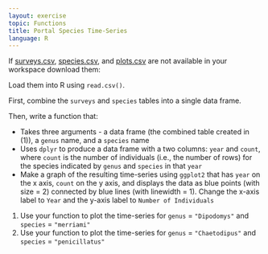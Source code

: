 ```yaml
---
layout: exercise
topic: Functions
title: Portal Species Time-Series
language: R
---
```


If [surveys.csv](https://ndownloader.figshare.com/files/2292172), [species.csv](https://ndownloader.figshare.com/files/3299483), and [plots.csv](https://ndownloader.figshare.com/files/3299474) are not available in your workspace download them:

Load them into R using `read.csv()`.

First, combine the `surveys` and `species` tables into a single data frame.

Then, write a function that:
  * Takes three arguments - a data frame (the combined table created in (1)), a `genus` name, and a `species` name
  * Uses `dplyr` to produce a data frame with a two columns: `year` and `count`, where `count` is the number of individuals (i.e., the number of rows) for the species indicated by `genus` and `species` in that `year`
  * Make a graph of the resulting time-series using `ggplot2` that has `year` on the x axis, `count` on the y axis, and displays the data as blue points (with size = 2) connected by blue lines (with linewidth = 1). Change the x-axis label to `Year` and the y-axis label to `Number of Individuals`

1. Use your function to plot the time-series for `genus` = `"Dipodomys"` and `species` = `"merriami"`
2. Use your function to plot the time-series for `genus` = `"Chaetodipus"` and `species` = `"penicillatus"` 